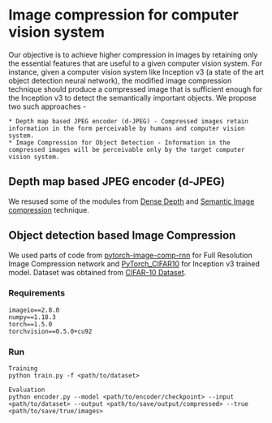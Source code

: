 # Image compression for computer vision system

Our objective is to achieve higher compression in images by retaining only the essential features that are useful to a given computer vision system. For instance, given a computer vision system like Inception v3 (a state of the art object detection neural network), the modified image compression technique should produce a compressed image that is sufficient enough for the Inception v3 to detect the semantically important objects. We propose two such approaches -

    * Depth map based JPEG encoder (d-JPEG) - Compressed images retain information in the form perceivable by humans and computer vision system.
    * Image Compression for Object Detection - Information in the compressed images will be perceivable only by the target computer vision system. 


## Depth map based JPEG encoder (d-JPEG) 

We resused some of the modules from <a href="https://github.com/ialhashim/DenseDepth"> Dense Depth</a> and <a href = "https://github.com/iamaaditya/image-compression-cnn">Semantic Image compression</a> technique.


## Object detection based Image Compression

We used parts of code from [pytorch-image-comp-rnn](https://github.com/1zb/pytorch-image-comp-rnn) for Full Resolution Image Compression network and [PyTorch_CIFAR10](https://github.com/huyvnphan/PyTorch_CIFAR10) for Inception v3 trained model. Dataset was obtained from [CIFAR-10 Dataset](http://www.cs.toronto.edu/~kriz/cifar.html). 

### Requirements

```
imageio==2.8.0
numpy==1.18.3
torch==1.5.0
torchvision==0.5.0+cu92
```

### Run
```
Training
python train.py -f <path/to/dataset>

Evaluation
python encoder.py --model <path/to/encoder/checkpoint> --input <path/to/dataset> --output <path/to/save/output/compressed> --true <path/to/save/true/images>

```

